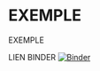 # EXEMPLE
EXEMPLE

LIEN BINDER
[![Binder](https://mybinder.org/badge_logo.svg)](https://mybinder.org/v2/gh/3101SAM/EXEMPLE/HEAD)
